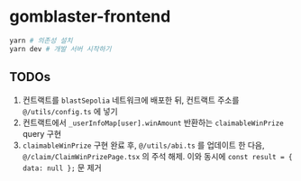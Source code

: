 # gomblaster-frontend

```bash
yarn # 의존성 설치
yarn dev # 개발 서버 시작하기
```

## TODOs

1. 컨트랙트를 `blastSepolia` 네트워크에 배포한 뒤, 컨트랙트 주소를 `@/utils/config.ts` 에 넣기
2. 컨트랙트에서 `_userInfoMap[user].winAmount` 반환하는 `claimableWinPrize` query 구현
3. `claimableWinPrize` 구현 완료 후, `@/utils/abi.ts` 를 업데이트 한 다음, `@/claim/ClaimWinPrizePage.tsx` 의 주석 해제. 이와 동시에 `const result = { data: null };` 문 제거
